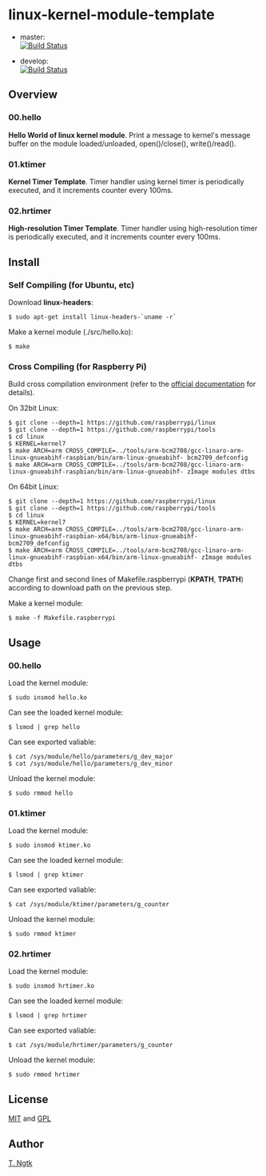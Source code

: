 # linux-kernel-module-template

* master:  
[![Build Status](https://travis-ci.org/ngtkt0909/linux-kernel-module-template.svg?branch=master)](https://travis-ci.org/ngtkt0909/linux-kernel-module-template)

* develop:  
[![Build Status](https://travis-ci.org/ngtkt0909/linux-kernel-module-template.svg?branch=develop)](https://travis-ci.org/ngtkt0909/linux-kernel-module-template)

## Overview
### 00.hello
**Hello World of linux kernel module**.
Print a message to kernel's message buffer
on the module loaded/unloaded, open()/close(), write()/read().

### 01.ktimer
**Kernel Timer Template**.
Timer handler using kernel timer is periodically executed, and
it increments counter every 100ms.

### 02.hrtimer
**High-resolution Timer Template**.
Timer handler using high-resolution timer is periodically executed, and
it increments counter every 100ms.

## Install
### Self Compiling (for Ubuntu, etc)
Download **linux-headers**:
```shell
$ sudo apt-get install linux-headers-`uname -r`
```

Make a kernel module (./src/hello.ko):
```shell
$ make
```

### Cross Compiling (for Raspberry Pi)
Build cross compilation environment
(refer to the [official documentation](https://www.raspberrypi.org/documentation/linux/kernel/building.md "link to KERNEL BUILDING") for details).

On 32bit Linux:
```shell
$ git clone --depth=1 https://github.com/raspberrypi/linux
$ git clone --depth=1 https://github.com/raspberrypi/tools
$ cd linux
$ KERNEL=kernel7
$ make ARCH=arm CROSS_COMPILE=../tools/arm-bcm2708/gcc-linaro-arm-linux-gnueabihf-raspbian/bin/arm-linux-gnueabihf- bcm2709_defconfig
$ make ARCH=arm CROSS_COMPILE=../tools/arm-bcm2708/gcc-linaro-arm-linux-gnueabihf-raspbian/bin/arm-linux-gnueabihf- zImage modules dtbs
```

On 64bit Linux:
```shell
$ git clone --depth=1 https://github.com/raspberrypi/linux
$ git clone --depth=1 https://github.com/raspberrypi/tools
$ cd linux
$ KERNEL=kernel7
$ make ARCH=arm CROSS_COMPILE=../tools/arm-bcm2708/gcc-linaro-arm-linux-gnueabihf-raspbian-x64/bin/arm-linux-gnueabihf- bcm2709_defconfig
$ make ARCH=arm CROSS_COMPILE=../tools/arm-bcm2708/gcc-linaro-arm-linux-gnueabihf-raspbian-x64/bin/arm-linux-gnueabihf- zImage modules dtbs
```

Change first and second lines of Makefile.raspberrypi (**KPATH**, **TPATH**) according to download path on the previous step.

Make a kernel module:
```shell
$ make -f Makefile.raspberrypi
```

## Usage
### 00.hello
Load the kernel module:
```shell
$ sudo insmod hello.ko
```

Can see the loaded kernel module:
```shell
$ lsmod | grep hello
```

Can see exported valiable:
```shell
$ cat /sys/module/hello/parameters/g_dev_major
$ cat /sys/module/hello/parameters/g_dev_minor
```

Unload the kernel module:
```shell
$ sudo rmmod hello
```

### 01.ktimer
Load the kernel module:
```shell
$ sudo insmod ktimer.ko
```

Can see the loaded kernel module:
```shell
$ lsmod | grep ktimer
```

Can see exported valiable:
```shell
$ cat /sys/module/ktimer/parameters/g_counter
```

Unload the kernel module:
```shell
$ sudo rmmod ktimer
```

### 02.hrtimer
Load the kernel module:
```shell
$ sudo insmod hrtimer.ko
```

Can see the loaded kernel module:
```shell
$ lsmod | grep hrtimer
```

Can see exported valiable:
```shell
$ cat /sys/module/hrtimer/parameters/g_counter
```

Unload the kernel module:
```shell
$ sudo rmmod hrtimer
```

## License
[MIT](https://github.com/ngtkt0909/linux-kernel-module-template/blob/master/LICENSE-MIT) and
[GPL](https://github.com/ngtkt0909/linux-kernel-module-template/blob/master/LICENSE-GPL)

## Author
[T. Ngtk](https://github.com/ngtkt0909)

